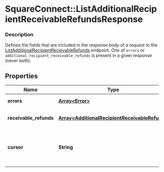 # SquareConnect::ListAdditionalRecipientReceivableRefundsResponse

### Description

Defines the fields that are included in the response body of a request to the [ListAdditionalRecipientReceivableRefunds](#endpoint-listadditionalrecipientreceivablerefunds) endpoint.  One of `errors` or `additional_recipient_receivable_refunds` is present in a given response (never both).

## Properties
Name | Type | Description | Notes
------------ | ------------- | ------------- | -------------
**errors** | [**Array&lt;Error&gt;**](Error.md) | Any errors that occurred during the request. | [optional] 
**receivable_refunds** | [**Array&lt;AdditionalRecipientReceivableRefund&gt;**](AdditionalRecipientReceivableRefund.md) | An array of AdditionalRecipientReceivableRefunds that match your query. | [optional] 
**cursor** | **String** | A pagination cursor for retrieving the next set of results, if any remain. Provide this value as the &#x60;cursor&#x60; parameter in a subsequent request to this endpoint.  See [Pagination](/basics/api101/pagination) for more information. | [optional] 



